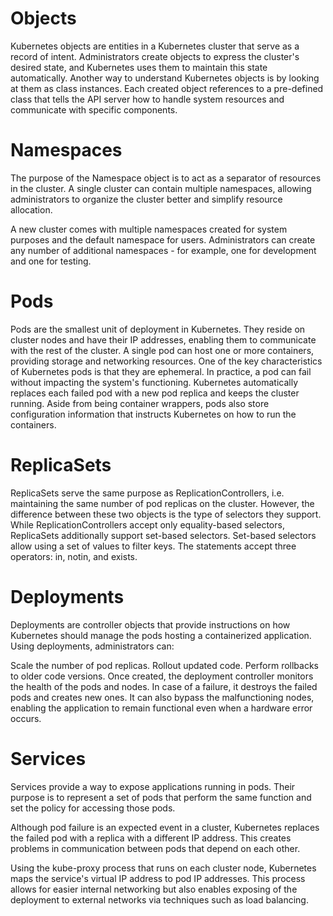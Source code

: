 # Objects
Kubernetes objects are entities in a Kubernetes cluster that serve as a record of intent. Administrators create objects to express the cluster's desired state, and Kubernetes uses them to maintain this state automatically.
Another way to understand Kubernetes objects is by looking at them as class instances. Each created object references to a pre-defined class that tells the API server how to handle system resources and communicate with specific components.


# Namespaces
The purpose of the Namespace object is to act as a separator of resources in the cluster. A single cluster can contain multiple namespaces, allowing administrators to organize the cluster better and simplify resource allocation.

A new cluster comes with multiple namespaces created for system purposes and the default namespace for users. Administrators can create any number of additional namespaces - for example, one for development and one for testing.

# Pods
Pods are the smallest unit of deployment in Kubernetes. They reside on cluster nodes and have their IP addresses, enabling them to communicate with the rest of the cluster. A single pod can host one or more containers, providing storage and networking resources.
One of the key characteristics of Kubernetes pods is that they are ephemeral. In practice, a pod can fail without impacting the system's functioning. Kubernetes automatically replaces each failed pod with a new pod replica and keeps the cluster running.
Aside from being container wrappers, pods also store configuration information that instructs Kubernetes on how to run the containers.

# ReplicaSets
ReplicaSets serve the same purpose as ReplicationControllers, i.e. maintaining the same number of pod replicas on the cluster. However, the difference between these two objects is the type of selectors they support. While ReplicationControllers accept only equality-based selectors, ReplicaSets additionally support set-based selectors.
Set-based selectors allow using a set of values to filter keys. The statements accept three operators: in, notin, and exists. 

# Deployments
Deployments are controller objects that provide instructions on how Kubernetes should manage the pods hosting a containerized application. Using deployments, administrators can:

Scale the number of pod replicas.
Rollout updated code.
Perform rollbacks to older code versions.
Once created, the deployment controller monitors the health of the pods and nodes. In case of a failure, it destroys the failed pods and creates new ones. It can also bypass the malfunctioning nodes, enabling the application to remain functional even when a hardware error occurs.

# Services
Services provide a way to expose applications running in pods. Their purpose is to represent a set of pods that perform the same function and set the policy for accessing those pods.

Although pod failure is an expected event in a cluster, Kubernetes replaces the failed pod with a replica with a different IP address. This creates problems in communication between pods that depend on each other.

Using the kube-proxy process that runs on each cluster node, Kubernetes maps the service's virtual IP address to pod IP addresses. This process allows for easier internal networking but also enables exposing of the deployment to external networks via techniques such as load balancing.

